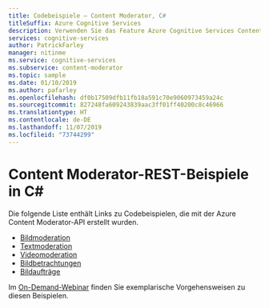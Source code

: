 ```yaml
---
title: Codebeispiele – Content Moderator, C#
titleSuffix: Azure Cognitive Services
description: Verwenden Sie das Feature Azure Cognitive Services Content Moderator über REST-API-Aufrufe in Ihren Anwendungen.
services: cognitive-services
author: PatrickFarley
manager: nitinme
ms.service: cognitive-services
ms.subservice: content-moderator
ms.topic: sample
ms.date: 01/10/2019
ms.author: pafarley
ms.openlocfilehash: df0b17509dfb11fb18a591c70e9060973459a24c
ms.sourcegitcommit: 827248fa609243839aac3ff01ff40200c8c46966
ms.translationtype: HT
ms.contentlocale: de-DE
ms.lasthandoff: 11/07/2019
ms.locfileid: "73744299"
---
```

# <a name="content-moderator-rest-samples-in-c"></a>Content Moderator-REST-Beispiele in C#

Die folgende Liste enthält Links zu Codebeispielen, die mit der Azure Content Moderator-API erstellt wurden.

- [Bildmoderation](https://github.com/MicrosoftContentModerator/ContentModerator-API-Samples/tree/master/ImageModeration)
- [Textmoderation](https://github.com/MicrosoftContentModerator/ContentModerator-API-Samples/tree/master/TextModeration)
- [Videomoderation](https://github.com/MicrosoftContentModerator/ContentModerator-API-Samples/tree/master/VideoModeration)
- [Bildbetrachtungen](https://github.com/MicrosoftContentModerator/ContentModerator-API-Samples/tree/master/ImageReviews)
- [Bildaufträge](https://github.com/MicrosoftContentModerator/ContentModerator-API-Samples/tree/master/ImageJob)

Im [On-Demand-Webinar](https://info.microsoft.com/cognitive-services-content-moderator-ondemand.html) finden Sie exemplarische Vorgehensweisen zu diesen Beispielen.
